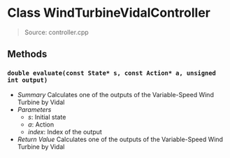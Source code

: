 # Class WindTurbineVidalController
> Source: controller.cpp
## Methods
### `double evaluate(const State* s, const Action* a, unsigned int output)`
* *Summary*
  Calculates one of the outputs of the Variable-Speed Wind Turbine by Vidal
* *Parameters*
  * _s_: Initial state
  * _a_: Action
  * _index_: Index of the output
* *Return Value*
  Calculates one of the outputs of the Variable-Speed Wind Turbine by Vidal
